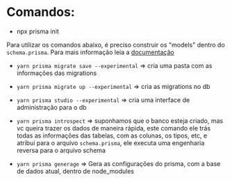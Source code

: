 # Comandos:

- npx prisma init

Para utilizar os comandos abaixo, é preciso construir os "models" dentro do `schema.prisma`. Para mais informação leia a [documentação](https://www.prisma.io/docs/getting-started/setup-prisma/start-from-scratch-sql-typescript-postgres)

- `yarn prisma migrate save --experimental` => cria uma pasta com as informações das migrations

- `yarn prisma migrate up --experimental` => cria as migrations no db

- `yarn prisma studio --experimental` => cria uma interface de administração para o db

- `yarn prisma introspect` => suponhamos que o banco esteja criado, mas vc queira trazer os dados de maneira rápida, este comando ele trás todas as informações das tabelas, com as colunas, os tipos, etc, e atribui para o arquivo `schema.prisma`, ele executa uma engenharia reversa para o arquivo schema

- `yarn prisma generage` => Gera as configurações do prisma, com a base de dados atual, dentro de node_modules
